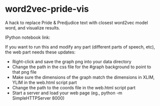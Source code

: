 word2vec-pride-vis
==================

A hack to replace Pride &amp; Predjudice text with closest word2vec model word, and visualize results.

IPython notebook link: 

If you want to run this and modify any part (different parts of speech, etc), the web part needs these updates:
* Right-click and save the graph png into your data directory
* Change the path in the css file for the #graph background to point to that png file
* Make sure the dimensions of the graph match the dimensions in XLIM, YLIM in the web.html script part
* Change the path to the coords file in the web.html script part
* Start a server and load your web page (eg., python -m SimpleHTTPServer 8000)
